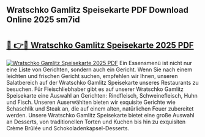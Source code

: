 ## Wratschko Gamlitz Speisekarte PDF Download Online 2025 sm7id

# <h2><a href="http://gc8gdj.nevu.top/?p=Wratschko+Gamlitz+Speisekarte">🔗 👉🔴 Wratschko Gamlitz Speisekarte 2025 PDF</a></h2>

[![Wratschko Gamlitz Speisekarte 2025 PDF](https://i.imgur.com/dBaPXMq.png)](http://gc8gdj.nevu.top/?p=Wratschko+Gamlitz+Speisekarte)
Ein Essensmenü ist nicht nur eine Liste von Gerichten, sondern auch ein Gericht. Wenn Sie nach einem leichten und frischen Gericht suchen, empfehlen wir Ihnen, unseren Salatbereich auf der Wratschko Gamlitz Speisekarte unseres Restaurants zu besuchen. Für Fleischliebhaber gibt es auf unserer Wratschko Gamlitz Speisekarte eine Auswahl an Gerichten: Rindfleisch, Schweinefleisch, Huhn und Fisch. Unseren Auserwählten bieten wir exquisite Gerichte wie Schaschlik und Steak an, die auf einem alten, natürlichen Feuer zubereitet werden. Unsere Wratschko Gamlitz Speisekarte bietet eine große Auswahl an Desserts, von traditionellen Torten und Kuchen bis hin zu exquisiten Crème Brûlée und Schokoladenkapsel-Desserts.
